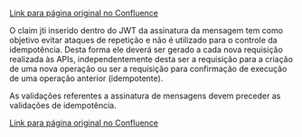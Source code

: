 [Link para página original no Confluence](https://openfinancebrasil.atlassian.net/wiki/spaces/OF/pages/24182973)

O claim jti inserido dentro do JWT da assinatura da mensagem tem como objetivo evitar ataques de repetição e não é utilizado para o controle da idempotência. Desta forma ele deverá ser gerado a cada nova requisição realizada às APIs, independentemente desta ser a requisição para a criação de uma nova operação ou ser a requisição para confirmação de execução de uma operação anterior (idempotente).

As validações referentes a assinatura de mensagens devem preceder as validações de idempotência.

[Link para página original no Confluence](https://openfinancebrasil.atlassian.net/wiki/spaces/OF/pages/24182973)